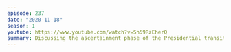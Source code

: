 ```yaml
---
episode: 237
date: "2020-11-18"
season: 1
youtube: https://www.youtube.com/watch?v=Sh59RzEherQ
summary: Discussing the ascertainment phase of the Presidential transition
---
```

